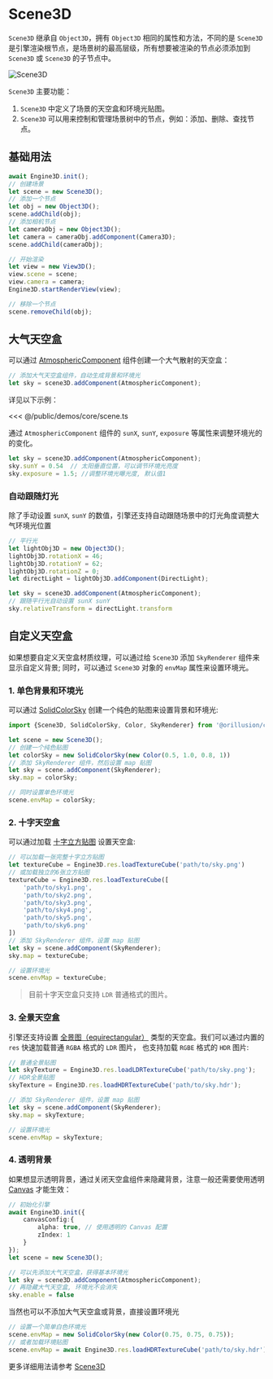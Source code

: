 # Scene3D

`Scene3D` 继承自 `Object3D`，拥有 `Object3D` 相同的属性和方法，不同的是 `Scene3D` 是引擎渲染根节点，是场景树的最高层级，所有想要被渲染的节点必须添加到 `Scene3D` 或 `Scene3D` 的子节点中。  

![Scene3D](/images/Scene3D.svg)  

`Scene3D` 主要功能：
1. `Scene3D` 中定义了场景的天空盒和环境光贴图。
2. `Scene3D` 可以用来控制和管理场景树中的节点，例如：添加、删除、查找节点。


## 基础用法
```ts
await Engine3D.init();
// 创建场景
let scene = new Scene3D();
// 添加一个节点
let obj = new Object3D();
scene.addChild(obj);
// 添加相机节点
let cameraObj = new Object3D();
let camera = cameraObj.addComponent(Camera3D);
scene.addChild(cameraObj);

// 开始渲染
let view = new View3D();
view.scene = scene;
view.camera = camera;
Engine3D.startRenderView(view);

// 移除一个节点
scene.removeChild(obj);
```

## 大气天空盒
可以通过 [AtmosphericComponent](/api/classes/AtmosphericComponent.md) 组件创建一个大气散射的天空盒：
```ts
// 添加大气天空盒组件，自动生成背景和环境光
let sky = scene3D.addComponent(AtmosphericComponent);
```
详见以下示例：
<Demo src="/demos/core/scene.ts"></Demo>

<<< @/public/demos/core/scene.ts

通过 `AtmosphericComponent` 组件的 `sunX`, `sunY`, `exposure` 等属性来调整环境光的的变化。

```ts
let sky = scene3D.addComponent(AtmosphericComponent);
sky.sunY = 0.54  // 太阳垂直位置，可以调节环境光亮度
sky.exposure = 1.5; //调整环境光曝光度, 默认值1
```

### 自动跟随灯光
除了手动设置 `sunX`, `sunY` 的数值，引擎还支持自动跟随场景中的灯光角度调整大气环境光位置

```ts
// 平行光
let lightObj3D = new Object3D();
lightObj3D.rotationX = 46;
lightObj3D.rotationY = 62;
lightObj3D.rotationZ = 0;
let directLight = lightObj3D.addComponent(DirectLight);

let sky = scene3D.addComponent(AtmosphericComponent);
// 跟随平行光自动设置 sunX sunY
sky.relativeTransform = directLight.transform
```


## 自定义天空盒
如果想要自定义天空盒材质纹理，可以通过给 `Scene3D` 添加 `SkyRenderer` 组件来显示自定义背景; 同时，可以通过 `Scene3D` 对象的 `envMap` 属性来设置环境光。

### 1. 单色背景和环境光
可以通过 [SolidColorSky](/api/classes/SolidColorSky) 创建一个纯色的贴图来设置背景和环境光:
```ts
import {Scene3D, SolidColorSky, Color, SkyRenderer} from '@orillusion/core';

let scene = new Scene3D();
// 创建一个纯色贴图
let colorSky = new SolidColorSky(new Color(0.5, 1.0, 0.8, 1))
// 添加 SkyRenderer 组件，然后设置 map 贴图
let sky = scene.addComponent(SkyRenderer);
sky.map = colorSky;

// 同时设置单色环境光
scene.envMap = colorSky;
```

### 2. 十字天空盒
可以通过加载 [十字立方贴图](/guide/graphics/texture#十字立方贴图) 设置天空盒:
```ts
// 可以加载一张完整十字立方贴图
let textureCube = Engine3D.res.loadTextureCube('path/to/sky.png')
// 或加载独立的6张立方贴图
textureCube = Engine3D.res.loadTextureCube([
    'path/to/sky1.png',
    'path/to/sky2.png',
    'path/to/sky3.png',
    'path/to/sky4.png',
    'path/to/sky5.png',
    'path/to/sky6.png'
])
// 添加 SkyRenderer 组件，设置 map 贴图
let sky = scene.addComponent(SkyRenderer);
sky.map = textureCube;

// 设置环境光
scene.envMap = textureCube;
```
> 目前十字天空盒只支持 `LDR` 普通格式的图片。

### 3. 全景天空盒
引擎还支持设置 [全景图（equirectangular）](https://en.wikipedia.org/wiki/Equirectangular_projection) 类型的天空盒。我们可以通过内置的 `res` 快速加载普通 `RGBA` 格式的 `LDR` 图片， 也支持加载 `RGBE` 格式的 `HDR` 图片:
```ts
// 普通全景贴图
let skyTexture = Engine3D.res.loadLDRTextureCube('path/to/sky.png');
// HDR全景贴图
skyTexture = Engine3D.res.loadHDRTextureCube('path/to/sky.hdr');

// 添加 SkyRenderer 组件，设置 map 贴图
let sky = scene.addComponent(SkyRenderer);
sky.map = skyTexture;

// 设置环境光
scene.envMap = skyTexture;
```

### 4. 透明背景
如果想显示透明背景，通过关闭天空盒组件来隐藏背景，注意一般还需要使用透明 [Canvas](/guide/core/engine#配置-canvas) 才能生效：

```ts
// 初始化引擎
await Engine3D.init({
    canvasConfig:{
        alpha: true, // 使用透明的 Canvas 配置
        zIndex: 1
    }
});
let scene = new Scene3D();

// 可以先添加大气天空盒，获得基本环境光
let sky = scene3D.addComponent(AtmosphericComponent);
// 再隐藏大气天空盒, 环境光不会消失
sky.enable = false
```
当然也可以不添加大气天空盒或背景，直接设置环境光
```ts
// 设置一个简单白色环境光
scene.envMap = new SolidColorSky(new Color(0.75, 0.75, 0.75));
// 或者加载环境贴图
scene.envMap = await Engine3D.res.loadHDRTextureCube('path/to/sky.hdr');
```

更多详细用法请参考 [Scene3D](/api/classes/Scene3D)